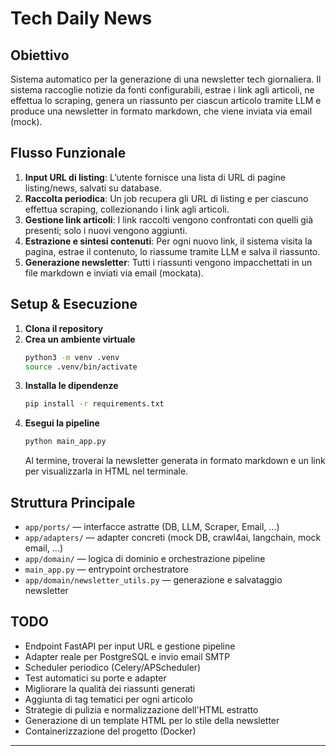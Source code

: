 # Tech Daily News

## Obiettivo

Sistema automatico per la generazione di una newsletter tech giornaliera. Il sistema raccoglie notizie da fonti configurabili, estrae i link agli articoli, ne effettua lo scraping, genera un riassunto per ciascun articolo tramite LLM e produce una newsletter in formato markdown, che viene inviata via email (mock).

## Flusso Funzionale

1. **Input URL di listing**: L’utente fornisce una lista di URL di pagine listing/news, salvati su database.
2. **Raccolta periodica**: Un job recupera gli URL di listing e per ciascuno effettua scraping, collezionando i link agli articoli.
3. **Gestione link articoli**: I link raccolti vengono confrontati con quelli già presenti; solo i nuovi vengono aggiunti.
4. **Estrazione e sintesi contenuti**: Per ogni nuovo link, il sistema visita la pagina, estrae il contenuto, lo riassume tramite LLM e salva il riassunto.
5. **Generazione newsletter**: Tutti i riassunti vengono impacchettati in un file markdown e inviati via email (mockata).

## Setup & Esecuzione

1. **Clona il repository**
2. **Crea un ambiente virtuale**
   ```sh
   python3 -m venv .venv
   source .venv/bin/activate
   ```
3. **Installa le dipendenze**
   ```sh
   pip install -r requirements.txt
   ```
4. **Esegui la pipeline**
   ```sh
   python main_app.py
   ```
   Al termine, troverai la newsletter generata in formato markdown e un link per visualizzarla in HTML nel terminale.

## Struttura Principale

- `app/ports/` — interfacce astratte (DB, LLM, Scraper, Email, ...)
- `app/adapters/` — adapter concreti (mock DB, crawl4ai, langchain, mock email, ...)
- `app/domain/` — logica di dominio e orchestrazione pipeline
- `main_app.py` — entrypoint orchestratore
- `app/domain/newsletter_utils.py` — generazione e salvataggio newsletter

## TODO
- Endpoint FastAPI per input URL e gestione pipeline
- Adapter reale per PostgreSQL e invio email SMTP
- Scheduler periodico (Celery/APScheduler)
- Test automatici su porte e adapter
- Migliorare la qualità dei riassunti generati
- Aggiunta di tag tematici per ogni articolo
- Strategie di pulizia e normalizzazione dell'HTML estratto
- Generazione di un template HTML per lo stile della newsletter
- Containerizzazione del progetto (Docker)

---
